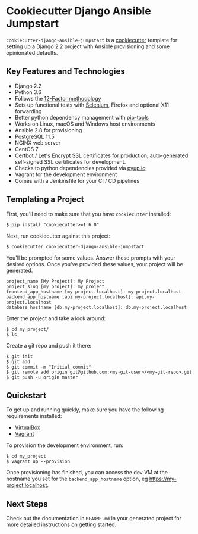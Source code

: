 # Cookiecutter Django Ansible Jumpstart

`cookiecutter-django-ansible-jumpstart` is a 
[cookiecutter](https://github.com/pydanny/cookiecutter) template for setting up
a Django 2.2 project with Ansible provisioning and some opinionated defaults.

## Key Features and Technologies
* Django 2.2
* Python 3.6
* Follows the [12-Factor methodology](https://12factor.net/)
* Sets up functional tests with [Selenium](https://selenium-python.readthedocs.io/),
  Firefox and optional X11 forwarding
* Better python dependency management with [pip-tools](https://github.com/jazzband/pip-tools)
* Works on Linux, macOS and Windows host environments
* Ansible 2.8 for provisioning
* PostgreSQL 11.5
* NGINX web server
* CentOS 7
* [Certbot](https://certbot.eff.org/about/) / [Let's Encrypt](https://letsencrypt.org/)
  SSL certificates for production, auto-generated self-signed SSL certificates for development.
* Checks to python dependencies provided via [pyup.io](https://pyup.io/)
* Vagrant for the development environment
* Comes with a Jenkinsfile for your CI / CD pipelines

## Templating a Project

First, you'll need to make sure that you have `cookiecutter` installed:

```
$ pip install "cookiecutter>=1.6.0"
```

Next, run cookiecutter against this project:

```
$ cookiecutter cookiecutter-django-ansible-jumpstart
```

You'll be prompted for some values. Answer these prompts with your desired
options. Once you've provided these values, your project will be generated.

```
project_name [My Project]: My Project
project_slug [my_project]: my_project
frontend_app_hostname [my-project.localhost]: my-project.localhost
backend_app_hostname [api.my-project.localhost]: api.my-project.localhost
database_hostname [db.my-project.localhost]: db.my-project.localhost
```

Enter the project and take a look around:

```
$ cd my_project/
$ ls
```

Create a git repo and push it there:

```
$ git init
$ git add .
$ git commit -m "Initial commit"
$ git remote add origin git@github.com:<my-git-user>/<my-git-repo>.git
$ git push -u origin master
```
## Quickstart

To get up and running quickly, make sure you have the following requirements installed:
* [VirtualBox](https://www.virtualbox.org/)
* [Vagrant](https://www.vagrantup.com/)

To provision the development environment, run:
```
$ cd my_project
$ vagrant up --provision
```
    
Once provisioning has finished, you can access the dev VM at the hostname you
set for the `backend_app_hostname` option, eg https://my-project.localhost.

## Next Steps

Check out the documentation in `README.md` in your generated project for more
detailed instructions on getting started.